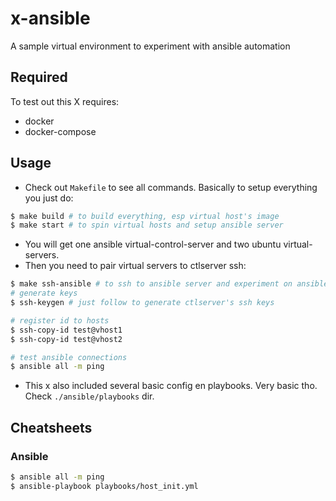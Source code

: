 # x-ansible
A sample virtual environment to experiment with ansible automation

## Required
To test out this X requires:
- docker
- docker-compose

## Usage
- Check out `Makefile` to see all commands. Basically to setup everything you just do:
```sh
$ make build # to build everything, esp virtual host's image
$ make start # to spin virtual hosts and setup ansible server
```
- You will get one ansible virtual-control-server and two ubuntu virtual-servers.
- Then you need to pair virtual servers to ctlserver ssh:
```sh
$ make ssh-ansible # to ssh to ansible server and experiment on ansible commands
# generate keys
$ ssh-keygen # just follow to generate ctlserver's ssh keys

# register id to hosts
$ ssh-copy-id test@vhost1
$ ssh-copy-id test@vhost2

# test ansible connections
$ ansible all -m ping
```

- This x also included several basic config en playbooks. Very basic tho. Check `./ansible/playbooks` dir.

## Cheatsheets
### Ansible
```sh
$ ansible all -m ping
$ ansible-playbook playbooks/host_init.yml
```